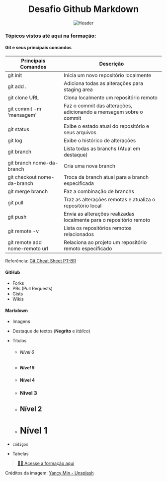 <center> 

# Desafio Github Markdown

![Header](https://images.unsplash.com/photo-1556075798-4825dfaaf498?q=80&w=2076&auto=format&fit=crop&ixlib=rb-4.0.3&ixid=M3wxMjA3fDB8MHxwaG90by1wYWdlfHx8fGVufDB8fHx8fA%3D%3D)
</center>

### Tópicos vistos até aqui na formação:
#### Git e seus principais comandos
| Principais Comandos | Descrição |
|---------------------|-----------|
| git init                       | Inicia um novo repositório localmente
| git add .                      | Adiciona todas as alterações para staging area
| git clone URL                  | Clona localmente um repositório remoto
| git commit -m 'mensagem'       | Faz o commit das alterações, adicionando a mensagem sobre o commit
| git status                     | Exibe o estado atual do repositório e seus arquivos
| git log                        | Exibe o histórico de alterações
| git branch                     | Lista todas as branchs (Atual em destaque)
| git branch nome-da-branch      | Cria uma nova branch
| git checkout nome-da-branch    | Troca da branch atual para a branch especificada
| git merge branch               | Faz a combinação de branchs
| git pull                       | Traz as alterações remotas e atualiza o repositório local
| git push                       | Envia as alterações realizadas localmente para o repositório remoto
| git remote -v                  | Lista os repositórios remotos relacionados
| git remote add nome-remoto url | Relaciona ao projeto um repositório remoto especificado
>
Referência: [Git Cheat Sheet PT-BR](https://training.github.com/downloads/pt_BR/github-git-cheat-sheet/)

#### GitHub
- Forks
- PRs (Pull Requests)
- Gists
- Wikis

#### Markdown
- Imagens
- Destaque de textos (**Negrito** e *Itálico*)
- Títulos
  - ###### Nível 6
  - ##### Nível 5
  - #### Nível 4
  - ### Nível 3
  - ## Nível 2
  - # Nível 1

- `códigos`
- Tabelas
>

> [👩‍💻 Acesse a formação aqui](https://web.dio.me/track/b9eb6374-fbd0-4a21-8747-9f25e8371f03)

Créditos da imagem: [Yancy Min - Unsplash](https://unsplash.com/pt-br/fotografias/um-close-up-de-uma-descricao-de-texto-na-tela-de-um-computador-842ofHC6MaI)